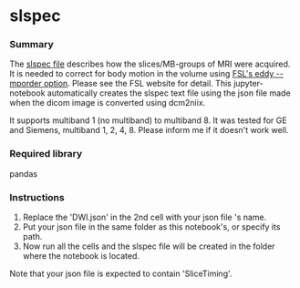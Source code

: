 # slspec

### Summary

The [slspec file](https://fsl.fmrib.ox.ac.uk/fsl/fslwiki/eddy/UsersGuide#A--slspec:~:text=%2D%2D-,slspec,-Specifies%20a%20text) describes how the slices/MB-groups of MRI were acquired. It is needed to correct for body motion in the volume using [FSL's eddy --mporder option](https://fsl.fmrib.ox.ac.uk/fsl/fslwiki/eddy/UsersGuide#A--slspec:~:text=the%20next%20release.-,%2D%2Dmporder,-If%20one%20wants). Please see the FSL website for detail.
This jupyter-notebook automatically creates the slspec text file using the json file made when the dicom image is converted using dcm2niix.

It supports multiband 1 (no multiband) to multiband 8. It was tested for GE and Siemens, multiband 1, 2, 4, 8. Please inform me if it doesn't work well.

### Required library

pandas

### Instructions

1. Replace the 'DWI.json' in the 2nd cell with your json file 's name.
2. Put your json file in the same folder as this notebook's, or specify its path.
3. Now run all the cells and the slspec file will be created in the folder where the notebook is located.

Note that your json file is expected to contain 'SliceTiming'.
